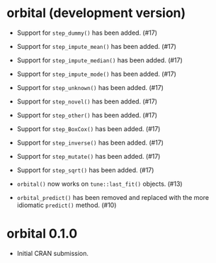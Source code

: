 # orbital (development version)

* Support for `step_dummy()` has been added. (#17)

* Support for `step_impute_mean()` has been added. (#17)

* Support for `step_impute_median()` has been added. (#17)

* Support for `step_impute_mode()` has been added. (#17)

* Support for `step_unknown()` has been added. (#17)

* Support for `step_novel()` has been added. (#17)

* Support for `step_other()` has been added. (#17)

* Support for `step_BoxCox()` has been added. (#17)

* Support for `step_inverse()` has been added. (#17)

* Support for `step_mutate()` has been added. (#17)

* Support for `step_sqrt()` has been added. (#17)

* `orbital()` now works on `tune::last_fit()` objects. (#13)

* `orbital_predict()` has been removed and replaced with the more idiomatic `predict()` method. (#10)

# orbital 0.1.0

* Initial CRAN submission.
